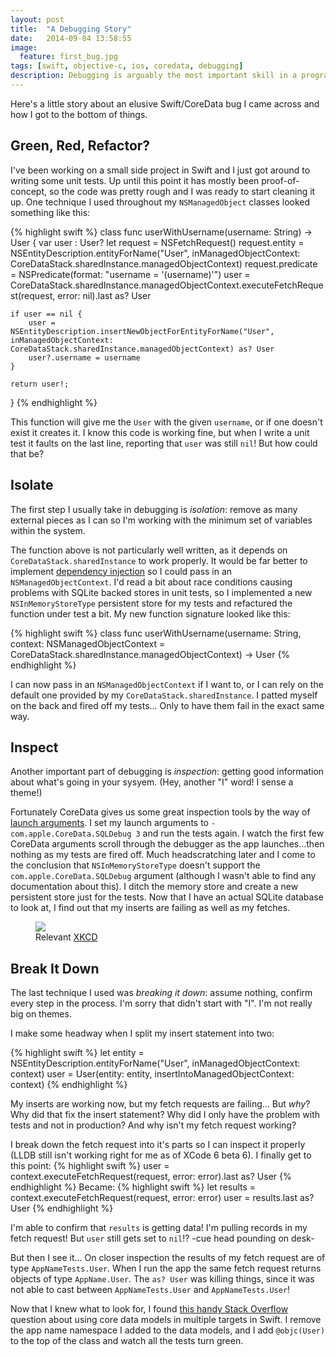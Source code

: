 ```yaml
---
layout: post
title:  "A Debugging Story"
date:   2014-09-04 13:58:55
image:
  feature: first_bug.jpg
tags: [swift, objective-c, ios, coredata, debugging]
description: Debugging is arguably the most important skill in a programmers toolkit, yet it's almost never talked about in technical interviews, and it barely gets a mention in most computer science programs.
---
```


Here's a little story about an elusive Swift/CoreData bug I came across and how I got to the bottom of things.

## Green, Red, Refactor?

I've been working on a small side project in Swift and I just got around to writing some unit tests. Up until this point it has mostly been proof-of-concept, so the code was pretty rough and I was ready to start cleaning it up. One technique I used throughout my `NSManagedObject` classes looked something like this:

{% highlight swift %}
class func userWithUsername(username: String) -> User {
	var user : User?
	let request = NSFetchRequest()
	request.entity = NSEntityDescription.entityForName("User", inManagedObjectContext: CoreDataStack.sharedInstance.managedObjectContext)
	request.predicate = NSPredicate(format: "username = '\(username)'")
	user = CoreDataStack.sharedInstance.managedObjectContext.executeFetchRequest(request, error: nil).last as? User

	if user == nil {
		user =  NSEntityDescription.insertNewObjectForEntityForName("User", inManagedObjectContext: CoreDataStack.sharedInstance.managedObjectContext) as? User
		user?.username = username
	}

	return user!;
}
{% endhighlight %}

This function will give me the `User` with the given `username`, or if one doesn't exist it creates it. I know this code is working fine, but when I write a unit test it faults on the last line, reporting that `user` was still `nil`! But how could that be?

## Isolate

The first step I usually take in debugging is *isolation*: remove as many external pieces as I can so I'm working with the minimum set of variables within the system.

The function above is not particularly well written, as it depends on `CoreDataStack.sharedInstance` to work properly. It would be far better to implement [dependency injection](http://en.wikipedia.org/wiki/Dependency_injection) so I could pass in an `NSManagedObjectContext`. I'd read a bit about race conditions causing problems with SQLite backed stores in unit tests, so I implemented a new `NSInMemoryStoreType` persistent store for my tests and refactured the function under test a bit. My new function signature looked like this:

{% highlight swift %}
class func userWithUsername(username: String, context: NSManagedObjectContext = CoreDataStack.sharedInstance.managedObjectContext) -> User
{% endhighlight %}

I can now pass in an `NSManagedObjectContext` if I want to, or I can rely on the default one provided by my `CoreDataStack.sharedInstance`. I patted myself on the back and fired off my tests... Only to have them fail in the exact same way.

## Inspect

Another important part of debugging is *inspection*: getting good information about what's going in your sysyem. (Hey, another "I" word! I sense a theme!)

Fortunately CoreData gives us some great inspection tools by the way of [launch arguments](http://nshipster.com/launch-arguments-and-environment-variables/). I set my launch arguments to `-com.apple.CoreData.SQLDebug 3` and run the tests again. I watch the first few CoreData arguments scroll through the debugger as the app launches...then nothing as my tests are fired off. Much headscratching later and I come to the conclusion that `NSInMemoryStoreType` doesn't support the `com.apple.CoreData.SQLDebug` argument (although I wasn't able to find any documentation about this). I ditch the memory store and create a new persistent store just for the tests. Now that I have an actual SQLite database to look at, I find out that my inserts are failing as well as my fetches.

<figure>
	<img src="{{ site.url }}/images/debugger.png">
	<figcaption>Relevant <a href="http://xkcd.com/1163/">XKCD</a></figcaption>
</figure>

## Break It Down

The last technique I used was *breaking it down*: assume nothing, confirm every step in the process. I'm sorry that didn't start with "I". I'm not really big on themes.

I make some headway when I split my insert statement into two:

{% highlight swift %}
let entity = NSEntityDescription.entityForName("User", inManagedObjectContext: context)
user =  User(entity: entity, insertIntoManagedObjectContext: context)
{% endhighlight %}

My inserts are working now, but my fetch requests are failing... But *why*? Why did that fix the insert statement? Why did I only have the problem with tests and not in production? And why isn't my fetch request working?

I break down the fetch request into it's parts so I can inspect it properly (LLDB still isn't working right for me as of XCode 6 beta 6). I finally get to this point:
{% highlight swift %}
user = context.executeFetchRequest(request, error: error).last as? User
{% endhighlight %}
Became:
{% highlight swift %}
let results = context.executeFetchRequest(request, error: error)
user = results.last as? User
{% endhighlight %}

I'm able to confirm that `results` is getting data! I'm pulling records in my fetch request! But `user` still gets set to `nil`!? -cue head pounding on desk-

But then I see it... On closer inspection the results of my fetch request are of type `AppNameTests.User`. When I run the app the same fetch request returns objects of type `AppName.User`. The `as? User` was killing things, since it was not able to cast between `AppNameTests.User` and `AppNameTests.User`!

Now that I knew what to look for, I found [this handy Stack Overflow](http://stackoverflow.com/questions/25242173/i-cant-use-my-core-data-model-in-two-targets-in-a-swift-project) question about using core data models in multiple targets in Swift. I remove the app name namespace I added to the data models, and I add `@objc(User)` to the top of the class and watch all the tests turn green.
